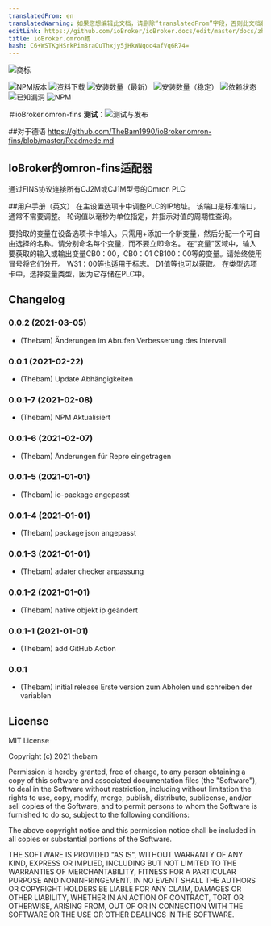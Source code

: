 ```yaml
---
translatedFrom: en
translatedWarning: 如果您想编辑此文档，请删除“translatedFrom”字段，否则此文档将再次自动翻译
editLink: https://github.com/ioBroker/ioBroker.docs/edit/master/docs/zh-cn/adapterref/iobroker.omron-fins/README.md
title: ioBroker.omron鳍
hash: C6+WSTKgHSrkPim8raQuThxjy5jHkWNqoo4afVq6R74=
---
```

![商标](../../../en/adapterref/iobroker.omron-fins/admin/omron-fins.png)

![NPM版本](http://img.shields.io/npm/v/iobroker.omron-fins.svg)
![资料下载](https://img.shields.io/npm/dm/iobroker.omron-fins.svg)
![安装数量（最新）](http://iobroker.live/badges/omron-fins-installed.svg)
![安装数量（稳定）](http://iobroker.live/badges/omron-fins-stable.svg)
![依赖状态](https://img.shields.io/david/thebam1990/iobroker.omron-fins.svg)
![已知漏洞](https://snyk.io/test/github/thebam1990/ioBroker.omron-fins/badge.svg)
![NPM](https://nodei.co/npm/iobroker.omron-fins.png?downloads=true)

＃ioBroker.omron-fins
**测试：**![测试与发布](https://github.com/thebam1990/ioBroker.omron-fins/workflows/Test%20and%20Release/badge.svg)

##对于德语
https://github.com/TheBam1990/ioBroker.omron-fins/blob/master/Readmede.md

## IoBroker的omron-fins适配器
通过FINS协议连接所有CJ2M或CJ1M型号的Omron PLC

##用户手册（英文）
在主设置选项卡中调整PLC的IP地址。
该端口是标准端口，通常不需要调整。
轮询值以毫秒为单位指定，并指示对值的周期性查询。

要拾取的变量在设备选项卡中输入。只需用+添加一个新变量，然后分配一个可自由选择的名称。请分别命名每个变量，而不要立即命名。
在“变量”区域中，输入要获取的输入或输出变量CB0：00，CB0：01 CB100：00等的变量。请始终使用冒号将它们分开。 W31：00等也适用于标志。 D1值等也可以获取。
在类型选项卡中，选择变量类型，因为它存储在PLC中。

## Changelog
<!--
 Placeholder for the next version (at the beginning of the line):
 ### __WORK IN PROGRESS__ ( - falls nicht benötigt löschen sonst klammern entfernen und nach dem - dein text schreiben )
-->
### 0.0.2 (2021-03-05)
* (Thebam) Änderungen im Abrufen Verbesserung des Intervall

### 0.0.1 (2021-02-22)
* (Thebam) Update Abhängigkeiten 

### 0.0.1-7 (2021-02-08)
* (Thebam) NPM Aktualisiert

### 0.0.1-6 (2021-02-07)
* (Thebam) Änderungen für Repro eingetragen

### 0.0.1-5 (2021-01-01)
* (Thebam) io-package angepasst

### 0.0.1-4 (2021-01-01)
* (Thebam) package json angepasst

### 0.0.1-3 (2021-01-01)
* (Thebam) adater checker anpassung

### 0.0.1-2 (2021-01-01)
* (Thebam) native objekt ip geändert


### 0.0.1-1 (2021-01-01)
* (Thebam) add GitHub Action

### 0.0.1
* (Thebam) initial release
Erste version zum Abholen und schreiben der variablen

## License
MIT License

Copyright (c) 2021 thebam 

Permission is hereby granted, free of charge, to any person obtaining a copy
of this software and associated documentation files (the "Software"), to deal
in the Software without restriction, including without limitation the rights
to use, copy, modify, merge, publish, distribute, sublicense, and/or sell
copies of the Software, and to permit persons to whom the Software is
furnished to do so, subject to the following conditions:

The above copyright notice and this permission notice shall be included in all
copies or substantial portions of the Software.

THE SOFTWARE IS PROVIDED "AS IS", WITHOUT WARRANTY OF ANY KIND, EXPRESS OR
IMPLIED, INCLUDING BUT NOT LIMITED TO THE WARRANTIES OF MERCHANTABILITY,
FITNESS FOR A PARTICULAR PURPOSE AND NONINFRINGEMENT. IN NO EVENT SHALL THE
AUTHORS OR COPYRIGHT HOLDERS BE LIABLE FOR ANY CLAIM, DAMAGES OR OTHER
LIABILITY, WHETHER IN AN ACTION OF CONTRACT, TORT OR OTHERWISE, ARISING FROM,
OUT OF OR IN CONNECTION WITH THE SOFTWARE OR THE USE OR OTHER DEALINGS IN THE
SOFTWARE.
